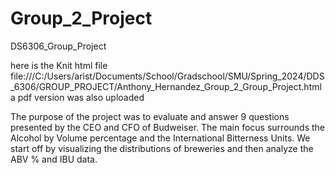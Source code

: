 # Group_2_Project
DS6306_Group_Project


here is the Knit html file 
file:///C:/Users/arist/Documents/School/Gradschool/SMU/Spring_2024/DDS_6306/GROUP_PROJECT/Anthony_Hernandez_Group_2_Group_Project.html
a pdf version was also uploaded 

The purpose of the project was to evaluate and answer 9 questions presented by the CEO and CFO of Budweiser. The main focus surrounds the Alcohol by Volume percentage and the International Bitterness Units. We start off by visualizing the distributions of breweries and then analyze the ABV % and IBU data. 
